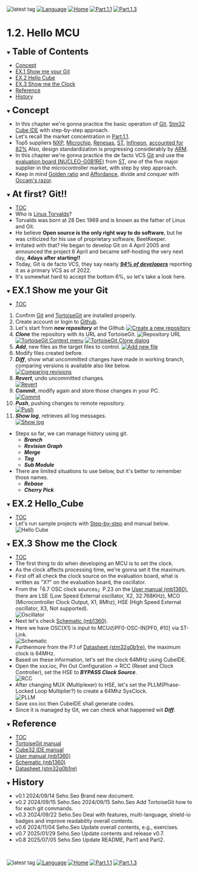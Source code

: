 ![latest tag](https://img.shields.io/github/v/tag/gtuja/CSC_MS.svg?color=brightgreen)
[![Language](https://img.shields.io/badge/Language-%E6%97%A5%E6%9C%AC%E8%AA%9E-brightgreen)](https://github.com/gtuja/CSC_MS/blob/main/Part1/2.Hello%20MCU.md)
[![Home](https://img.shields.io/badge/Home-Readme-brightgreen)](https://github.com/gtuja/CSC_MS/blob/main/README_en.md)
[![Part.1.1](https://img.shields.io/badge/Prev-Part.1.1-brightgreen)](https://github.com/gtuja/CSC_MS/blob/main/Part1/1.What%20is%20MS_en.md)
[![Part.1.3](https://img.shields.io/badge/Next-Part.1.3-brightgreen)](https://github.com/gtuja/CSC_MS/blob/main/Part1/3.ProcessAndOrganization_en.md)

# 1.2. Hello MCU

<div id="toc"></div>
<details open>
<summary><font size="5"><b>Table of Contents</b></font></summary>

- [Concept](#Concept)
- [EX.1 Show me your Git](#Exercise1)
- [EX.2 Hello Cube](#Exercise2)
- [EX.3 Show me the Clock](#Exercise3)
- [Reference](#Reference)
- [History](#history)

</details>

<div id="Concept"></div>
<details open>
<summary><font size="5"><b>Concept</b></font></summary>

- In this chapter we're gonna practice the basic operation of [Git](https://git-scm.com/), [Stm32 Cube IDE](https://www.st.com/en/development-tools/stm32cubeide.html) with step-by-step approach.
- Let's recall the market concentration in [Part.1.1](https://github.com/gtuja/CSC_MS/blob/main/Part1/1.What%20is%20MS_en.md#Market).
- Top5 suppliers [NXP](https://www.nxp.com/), [Microchip](https://www.microchip.com/), [Renesas](https://www.renesas.com/), [ST](https://www.st.com/content/st_com/en.html), [Infineon](https://www.infineon.com/), [accounted for 82%](https://www.semiconportal.com/archive/editorial/market/220616-mcuranking.html) Also, design standardization is progressing considerably by [ARM](https://www.arm.com/).
- In this chapter we're gonna practice the de facto VCS [Git](https://git-scm.com/) and use the [evaluation board (NUCLEO-G0B1RE)](https://www.st.com/ja/evaluation-tools/nucleo-g0b1re.html) from [ST](https://www.st.com/en/), one of the five major supplier in the microcontroller market, with step by step approach.
- Keep in mind [Golden ratio](https://en.m.wikipedia.org/wiki/Golden_ratio) and [Affordance](https://en.m.wikipedia.org/wiki/Affordance), divide and conquer with [Occam's razor](https://en.m.wikipedia.org/wiki/Occam%27s_razor). 

</details>

<div id="At_first_Git"></div>
<details open>
<summary><font size="5"><b>At first? Git!!</b></font></summary>

- [TOC](#toc)
- Who is [Linus Torvalds](https://en.wikipedia.org/wiki/Linus_Torvalds)?
- Torvalds was born at 28 Dec 1969 and is known as the father of Linux and Git.
- He believe **Open source is the only right way to do software**, but he was criticized for his use of proprietary software, BeetKeeper.
- Irritated with that? He began to develop Git on 4 April 2005 and announced the project 6 April and became self-hosting the very next day, **4days after starting!!**
- Today, Git is de facto VCS, they say nearly [***94% of developers***](https://survey.stackoverflow.co/2022/#section-version-control-version-control-systems) reporting it as a primary VCS as of 2022.
- It's somewhat hard to accept the bottom 6%, so let's take a look here.

</details>

<div id="Exercise1"></div>
<details open>
<summary><font size="5"><b>EX.1 Show me your Git</b></font></summary>

- [TOC](#toc)
1. Confirm [Git](https://git-scm.com/) and [TortoiseGit](https://tortoisegit.org/) are installed properly.  
2. Create account or login to [Github](https://github.com/).
3. Let's start from ***new repository*** at the Github
[![Create a new repository](https://docs.github.com/assets/cb-29762/mw-1440/images/help/repository/repo-create-global-nav-update.webp)](https://docs.github.com/en/repositories/creating-and-managing-repositories/creating-a-new-repository)
4. ***Clone*** the repository with its URL and TortoiseGit.
![Repository URL](https://docs.github.com/assets/cb-60499/mw-1440/images/help/repository/https-url-clone-cli.webp)
[![TortoiseGit Context menu](https://tortoisegit.org/docs/tortoisegit/images/ContextMenuDirControl.png)](https://tortoisegit.org/docs/tortoisegit/tgit-dug.html)
[![TortoiseGit Clone dialog](https://tortoisegit.org/docs/tortoisegit/images/GitClone.png)](https://tortoisegit.org/docs/tortoisegit/tgit-dug.html)
5. ***Add***, new files as the target files to control.
[![Add new file](https://tortoisegit.org/docs/tortoisegit/images/ContextMenuFileNoControl.png)](https://tortoisegit.org/docs/tortoisegit/tgit-dug.html)
6. Modify files created before.
7. ***Diff***, show what uncommitted changes have made in working branch, comparing versions is available also like below.<br>
[![Comparing revisions](https://tortoisegit.org/docs/tortoisegit/images/CompareRevisions.png)](https://tortoisegit.org/docs/tortoisegit/tgit-dug.html)
8. ***Revert***, undo uncommitted changes.<br>
[![Revert](https://tortoisegit.org/docs/tortoisegit/images/Revert.png)](https://tortoisegit.org/docs/tortoisegit/tgit-dug.html)
9. ***Commit***, modify again and store those changes in your PC.<br>
[![Commit](https://tortoisegit.org/docs/tortoisegit/images/Commit.png)](https://tortoisegit.org/docs/tortoisegit/tgit-dug.html)
10. ***Push***, pushing changes to remote repository.<br>
[![Push](https://tortoisegit.org/docs/tortoisegit/images/GitPush.png)](https://tortoisegit.org/docs/tortoisegit/tgit-dug.html)
11. ***Show log***, retrieves all log messages.<br>
[![Show log](https://tortoisegit.org/docs/tortoisegit/images/LogMessages.png)](https://tortoisegit.org/docs/tortoisegit/tgit-dug.html)
- Steps so far, we can manage history using git.
  - ***Branch***
  - ***Revision Graph***
  - ***Merge***
  - ***Tag***
  - ***Sub Module***
- There are limited situations to use below, but it's better to remember those names.<br>
  - ***Rebase***
  - ***Cherry Pick***

</details>

<div id="Exercise2"></div>
<details open>
<summary><font size="5"><b>EX.2 Hello_Cube</b></font></summary>

- [TOC](#toc)
- Let's run sample projects with [Step-by-step](https://wiki.st.com/stm32mcu/wiki/STM32StepByStep:Step1_Tools_installation) and manual below.<br>
![Hello Cube](https://github.com/gtuja/CSC_MS/blob/main/Resources/Part1/Part1_HelloCube.png)

</details>

<div id="Exercise3"></div>
<details open>
<summary><font size="5"><b>EX.3 Show me the Clock</b></font></summary>

- [TOC](#toc)
- The first thing to do when developing an MCU is to set the clock.
- As the clock affects processing time, we're gonna set it the maximum.
- First off all check the clock source on the evaluation board, what is written as "X?" on the evaluation board, the oscillator.
- From the「6.7 OSC clock sources」P.23 on the [User manual (mb1360)](https://www.st.com/resource/en/user_manual/um2324-stm32-nucleo64-boards-mb1360-stmicroelectronics.pdf), there are LSE (Low Speed External oscillator, X2, 32.768KHz), MCO (Microcontroller Clock Output, X1, 8Mhz), HSE (High Speed External oscillator, X3, Not supported). <br>
![Oscillator](https://github.com/gtuja/CSC_MS/blob/main/Resources/Part1/Part1_Oscillator.png)
- Next let's check [Schematic (mb1360)](https://www.st.com/resource/en/schematic_pack/mb1360-g071rb-c02_schematic.pdf).
- Here we have OSC(X1) is input to MCUのPF0-OSC-IN[PF0, #10] via ST-Link.<br>
![Schematic](https://github.com/gtuja/CSC_MS/blob/main/Resources/Part1/Part1_OscillatorSchematic.png)
- Furthermore from the P.1 of [Datasheet (stm32g0b1re)](https://www.st.com/resource/en/datasheet/stm32g0b1re.pdf), the maximum clock is 64MHz. 
- Based on these information, let's set the clock 64MHz using CubeIDE.
- Open the xxx.ioc, Pin Out Configuration -> RCC (Reset and Clock Controller), set the HSE to ***BYPASS Clock Source***.<br>
![RCC](https://github.com/gtuja/CSC_MS/blob/main/Resources/Part1/Part1_RCC_Setting.png)
- After changing MUX (Multiplexer) to HSE, let's set the PLLM(Phase-Locked Loop Multiplier?) to create a 64Mhz SysClock.<br>
![PLLM](https://github.com/gtuja/CSC_MS/blob/main/Resources/Part1/Part1_PLLM_Setting.png)
- Save xxx.ioc then CubeIDE shall generate codes.
- Since it is managed by Git, we can check what happened wit ***Diff***.

</details>


<div id="Reference"></div>
<details open>
<summary><font size="5"><b>Reference</b></font></summary>

- [TOC](#toc)
- [TortoiseGit manual](https://tortoisegit.org/docs/tortoisegit/tgit-dug.html)
- [Cube32 IDE manual](https://www.st.com/resource/en/user_manual/dm00629856-.pdf)
- [User manual (mb1360)](https://www.st.com/resource/en/user_manual/um2324-stm32-nucleo64-boards-mb1360-stmicroelectronics.pdf)
- [Schematic (mb1360)](https://www.st.com/resource/en/schematic_pack/mb1360-g071rb-c02_schematic.pdf)
- [Datasheet (stm32g0b1re)](https://www.st.com/resource/en/datasheet/stm32g0b1re.pdf)

</details>

<div id="history"></div>
<details open>
<summary><font size="5"><b>History</b></font></summary> 

- v0.1 2024/09/14 Seho.Seo Brand new document.
- v0.2 2024/09/15 Seho.Seo 2024/09/15 Seho.Seo Add TortoiseGit how to for each git commands.
- v0.3 2024/09/22 Seho.Seo Deal with features, multi-language, shield-io badges and improve readability overall contents.
- v0.6 2024/11/04 Seho.Seo Update overall contents, e.g., exercises.
- v0.7 2025/01/29 Seho.Seo Update contents and release v0.7.
- v0.8 2025/07/05 Seho.Seo Update README, Part1 and Part2.
</details>

<br>

![latest tag](https://img.shields.io/github/v/tag/gtuja/CSC_MS.svg?color=brightgreen)
[![Language](https://img.shields.io/badge/Language-%E6%97%A5%E6%9C%AC%E8%AA%9E-brightgreen)](https://github.com/gtuja/CSC_MS/blob/main/Part1/2.Hello%20MCU.md)
[![Home](https://img.shields.io/badge/Home-Readme-brightgreen)](https://github.com/gtuja/CSC_MS/blob/main/README_en.md)
[![Part.1.1](https://img.shields.io/badge/Prev-Part.1.1-brightgreen)](https://github.com/gtuja/CSC_MS/blob/main/Part1/1.What%20is%20MS_en.md)
[![Part.1.3](https://img.shields.io/badge/Next-Part.1.3-brightgreen)](https://github.com/gtuja/CSC_MS/blob/main/Part1/3.ProcessAndOrganization_en.md)
